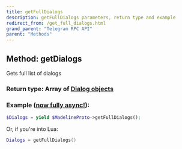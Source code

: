 ```yaml
---
title: getFullDialogs
description: getFullDialogs parameters, return type and example
redirect_from: /get_full_dialogs.html
grand_parent: "Telegram RPC API"
parent: "Methods"
---
```

## Method: getDialogs  

Gets full list of dialogs

### Return type: Array of [Dialog objects](API_docs/types/Dialog.md)

### Example ([now fully async!](https://docs.madelineproto.xyz/docs/ASYNC.html)):


```php
$Dialogs = yield $MadelineProto->getFullDialogs();
```

Or, if you're into Lua:

```lua
Dialogs = getFullDialogs()
```

